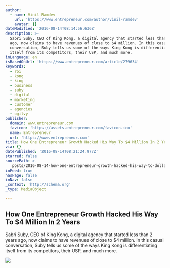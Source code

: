 ```yaml
---
author:
  - name: Vinil Ramdev
    url: 'https://www.entrepreneur.com/author/vinil-ramdev'
    avatar: {}
dateModified: '2016-08-14T08:14:56.636Z'
description: >-
  Sabri Suby, CEO of King Kong, a digital agency that started less than 2 years
  ago, now claims to have revenues of close to $4 million. In this casual
  conversation, Suby tells us some of the ways King Kong is differentiating
  itself from its competitors, their USP, and much more.
inLanguage: en
isBasedOnUrl: 'https://www.entrepreneur.com/article/279634'
keywords:
  - roi
  - kong
  - king
  - business
  - suby
  - digital
  - marketing
  - customer
  - agencies
  - ogilvy
publisher:
  domain: www.entrepreneur.com
  favicon: 'https://assets.entrepreneur.com/favicon.ico'
  name: Entrepreneur
  url: 'https://www.entrepreneur.com'
title: How One Entrepreneur Growth Hacked His Way To $4 Million In 2 Years
via: {}
datePublished: '2016-08-14T08:21:24.977Z'
starred: false
sourcePath: >-
  _posts/2016-08-14-how-one-entrepreneur-growth-hacked-his-way-to-dollar4-million-in.md
inFeed: true
hasPage: false
inNav: false
_context: 'http://schema.org'
_type: MediaObject

---
```

<article style=""><h1>How One Entrepreneur Growth Hacked His Way To $4 Million In 2 Years</h1><p>Sabri Suby, CEO of King Kong, a digital agency that started less than 2 years ago, now claims to have revenues of close to $4 million. In this casual conversation, Suby tells us some of the ways King Kong is differentiating itself from its competitors, their USP, and much more.</p><img src="https://assets.entrepreneur.com/content/3x2/1300/20160725070607-Sabri-Suby-2.jpeg" /></article>